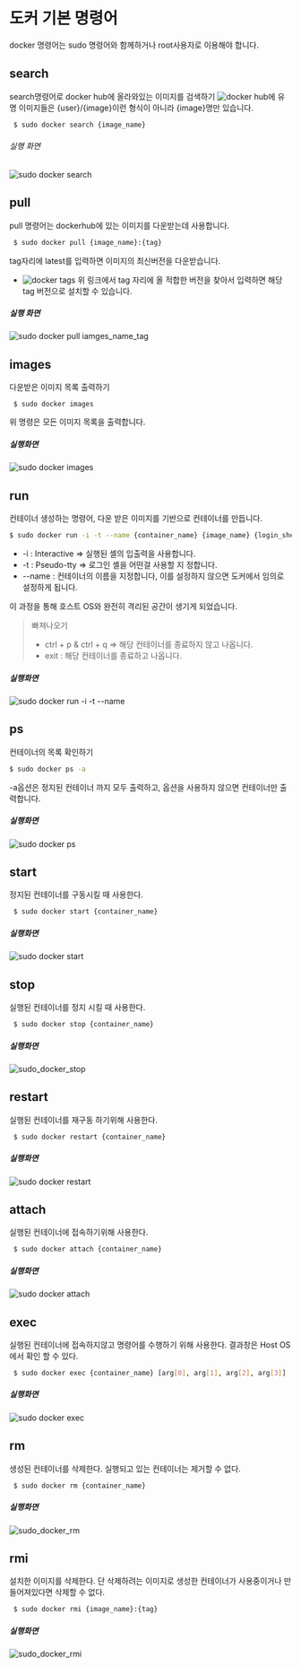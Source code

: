 # 도커 기본 명령어

docker 명령어는 sudo 명령어와 함께하거나 root사용자로 이용해야 합니다. 

## search 
search명령어로 docker hub에 올라와있는 이미지를 검색하기 ![docker hub](https://registry.hub.docker.com)에 유명 이미지들은 {user}/{image}이런 형식이 아니라 {image}명만 있습니다.

``` bash
 $ sudo docker search {image_name}
```

###### 실행 화면
![sudo docker search](images/sudo_docker_search.png)


## pull 
pull 명령어는 dockerhub에 있는 이미지를 다운받는데 사용합니다.

``` bash
 $ sudo docker pull {image_name}:{tag}
```
tag자리에 latest를 입력하면 이미지의 최신버전을 다운받습니다. 
- ![docker tags](https://hub.docker.com/r/library/ubuntu/tags/)
위 링크에서 tag 자리에 올 적합한 버전을 찾아서 입력하면 해당 tag 버전으로 설치할 수 있습니다.


##### 실행 화면
![sudo docker pull iamges_name_tag](images/sudo_docker_pull.png)


## images 
다운받은 이미지 목록 출력하기

```
 $ sudo docker images 
``` 
위 명령은 모든 이미지 목록을 출력합니다. 

##### 실행화면

![sudo docker images](images/sudo_docker_images.png)

## run 
컨테이너 생성하는 명령어, 다운 받은 이미지를 기반으로 컨테이너를 만듭니다.

``` bash
$ sudo docker run -i -t --name {container_name} {image_name} {login_shell}
```
 - -i : Interactive => 실행된 셸의 입출력을 사용합니다.
 - -t : Pseudo-tty => 로그인 셸을 어떤걸 사용할 지 정합니다.
 - --name : 컨테이너의 이름을 지정합니다, 이를 설정하지 않으면 도커에서 임의로 설정하게 됩니다.

이 과정을 통해 호스트 OS와 완전히 격리된 공간이 생기게 되었습니다. 

> 빠져나오기 
> - ctrl + p & ctrl + q => 해당 컨테이너를 종료하지 않고 나옵니다.
> - exit : 해당 컨테이너를 종료하고 나옵니다.


##### 실행화면 

 ![sudo docker run -i -t --name](images/sudo_docker_run.png)


## ps
컨테이너의 목록 확인하기

``` bash
$ sudo docker ps -a 
```
-a옵션은 정지된 컨테이너 까지 모두 출력하고, 옵션을 사용하지 않으면 컨테이너만 출력합니다. 

##### 실행화면

 ![sudo docker ps](images/sudo_docker_ps.png)

## start
 정지된 컨테이너를 구동시킬 때 사용한다. 

``` bash
 $ sudo docker start {container_name}
```

##### 실행화면 

 ![sudo docker start](images/sudo_docker_start.png)

## stop
 실행된 컨테이너를 정지 시킬 때 사용한다.

``` bash
 $ sudo docker stop {container_name} 
```

##### 실행화면 
 
 ![sudo_docker_stop](images/sudo_docker_stop.png)

## restart

 실행된 컨테이너를 재구동 하기위해 사용한다.

``` bash
 $ sudo docker restart {container_name}
```

##### 실행화면 

 ![sudo docker restart](images/sudo_docker_restart.png)
 
## attach
 실행된 컨테이너에 접속하기위해 사용한다.
``` bash
 $ sudo docker attach {container_name}
```


##### 실행화면 

 ![sudo docker attach](images/sudo_docker_attach.png)

## exec 
 실행된 컨테이너에 접속하지않고 명령어를 수행하기 위해 사용한다. 결과창은 Host OS 에서 확인 할 수 있다.

``` bash
 $ sudo docker exec {container_name} [arg[0], arg[1], arg[2], arg[3]]
```

##### 실행화면 

 ![sudo docker exec](images/sudo_docker_exec.png)

## rm
 생성된 컨테이너를 삭제한다. 실행되고 있는 컨테이너는 제거할 수 없다.
 
``` bash
 $ sudo docker rm {container_name}
```

##### 실행화면

 ![sudo_docker_rm](images/sudo_docker_rm.png)

## rmi
 설치한 이미지를 삭제한다. 단 삭제하려는 이미지로 생성한 컨테이너가 사용중이거나 만들어져있다면 삭제할 수 없다. 
``` bash
 $ sudo docker rmi {image_name}:{tag}
```

##### 실행화면
 
 ![sudo_docker_rmi](images/sudo_docker_rmi.png)



